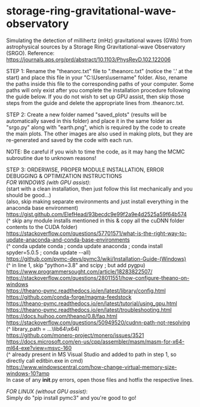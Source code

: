 # storage-ring-gravitational-wave-observatory
Simulating the detection of millihertz (mHz) gravitational waves (GWs) from astrophysical sources by a Storage Ring Gravitational-wave Observatory (SRGO). Reference: https://journals.aps.org/prd/abstract/10.1103/PhysRevD.102.122006

STEP 1: Rename the "theanorc.txt" file to ".theanorc.txt" (notice the '.' at the start) and place this file in your "C:\Users\username" folder. Also, rename the paths inside this file to the corresponding paths of your computer. Some paths will only exist after you complete the installation procedure following the guide below. If you do not wish to set up GPU assist, then skip those steps from the guide and delete the appropriate lines from .theanorc.txt.

STEP 2: Create a new folder named "saved_plots" (results will be automatically saved in this folder) and place it in the same folder as "srgo.py" along with "earth.png", which is required by the code to create the main plots. The other images are also used in making plots, but they are re-generated and saved by the code with each run.

NOTE: Be careful if you wish to time the code, as it may hang the MCMC subroutine due to unknown reasons!

STEP 3: ORDERWISE, PROPER MODULE INSTALLATION, ERROR DEBUGGING & OPTIMIZATION INSTRUCTIONS <br />
*FOR WINDOWS (with GPU assist)*: <br />
(start with a clean installation, then just follow this list mechanically and you should be good...) <br />
(also, skip making separate environments and just install everything in the anaconda base environment) <br />
https://gist.github.com/ElefHead/93becdc9e99f2a9e4d2525a59f64b574 <br />
(^ skip any module installs mentioned in this & copy all the cuDNN folder contents to the CUDA folder) <br />
https://stackoverflow.com/questions/57701571/what-is-the-right-way-to-update-anaconda-and-conda-base-environments <br />
(^ conda update conda ; conda update anaconda ; conda install spyder=5.0.5 ; conda update --all) <br />
https://github.com/pymc-devs/pymc3/wiki/Installation-Guide-(Windows) <br />
(^ in line 1, skip "python=3.8" and scipy ; but add pygpu) <br />
https://www.programmersought.com/article/18283822507/ <br />
https://stackoverflow.com/questions/28011551/how-configure-theano-on-windows <br />
https://theano-pymc.readthedocs.io/en/latest/library/config.html <br />
https://github.com/conda-forge/magma-feedstock <br />
https://theano-pymc.readthedocs.io/en/latest/tutorial/using_gpu.html <br />
https://theano-pymc.readthedocs.io/en/latest/troubleshooting.html <br />
https://docs.huihoo.com/theano/0.8/faq.html <br />
https://stackoverflow.com/questions/50949520/cudnn-path-not-resolving <br />
(^ library_path = ...\lib64\x64) <br />
https://github.com/monero-project/monero/issues/3521 <br />
https://docs.microsoft.com/en-us/cpp/assembler/masm/masm-for-x64-ml64-exe?view=msvc-160 <br />
(^ already present in MS Visual Studio and added to path in step 1, so directly call editbin.exe in cmd) <br />
https://www.windowscentral.com/how-change-virtual-memory-size-windows-10?amp <br />
In case of any __init__.py errors, open those files and hotfix the respective lines. 

*FOR LINUX (without GPU assist)*: <br />
Simply do "pip install pymc3" and you're good to go!
